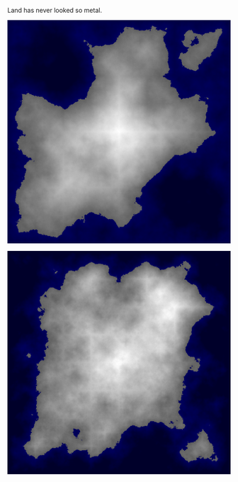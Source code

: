 Land has never looked so metal.

![Screenshot](scrots/2017-08-19-074806_513x513_scrot.png)

![Screenshot](scrots/2017-08-19-075010_513x513_scrot.png)
